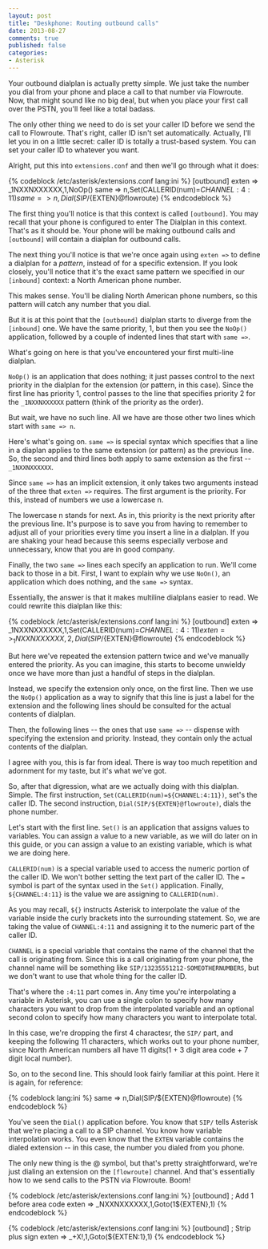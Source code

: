 ```yaml
---
layout: post
title: "Deskphone: Routing outbound calls"
date: 2013-08-27
comments: true
published: false
categories:
- Asterisk
---
```


Your outbound dialplan is actually pretty simple. We just take the number you dial from your phone and place a call to that number via Flowroute. Now, that might sound like no big deal, but when you place your first call over the PSTN, you'll feel like a total badass.

The only other thing we need to do is set your caller ID before we send the call to Flowroute. That's right, caller ID isn't set automatically. Actually, I'll let you in on a little secret: caller ID is totally a trust-based system. You can set your caller ID to whatever you want.

Alright, put this into `extensions.conf` and then we'll go through what it does:

{% codeblock /etc/asterisk/extensions.conf lang:ini %}
[outbound]
exten => _1NXXNXXXXXX,1,NoOp()
  same => n,Set(CALLERID(num)=${CHANNEL:4:11})
  same => n,Dial(SIP/${EXTEN}@flowroute)
{% endcodeblock %}

The first thing you'll notice is that this context is called `[outbound]`. You may recall that your phone is configured to enter The Dialplan in this context. That's as it should be. Your phone will be making outbound calls and `[outbound]` will contain a dialplan for outbound calls.

The next thing you'll notice is that we're once again using `exten =>` to define a dialplan for a _pattern_, instead of for a specific extension. If you look closely, you'll notice that it's the exact same pattern we specified in our `[inbound]` context: a North American phone number.

This makes sense. You'll be dialing North American phone numbers, so this pattern will catch any number that you dial.

But it is at this point that the `[outbound]` dialplan starts to diverge from the `[inbound]` one. We have the same priority, 1, but then you see the `NoOp()` application, followed by a couple of indented lines that start with `same =>`.

What's going on here is that you've encountered your first multi-line dialplan.

`NoOp()` is an application that does nothing; it just passes control to the next priority in the dialplan for the extension (or pattern, in this case). Since the first line has priority 1, control passes to the line that specifies priority 2 for the `_1NXXNXXXXXX` pattern (think of the priority as the order).

But wait, we have no such line. All we have are those other two lines which start with `same => n`.

Here's what's going on. `same =>` is special syntax which specifies that a line in a diaplan applies to the same extension (or pattern) as the previous line. So, the second and third lines both apply to same extension as the first -- `_1NXXNXXXXXX`.

Since `same =>` has an implicit extension, it only takes two arguments instead of the three that `exten =>` requires. The first argument is the priority. For this, instead of numbers we use a lowercase n.

The lowercase n stands for next. As in, this priority is the next priority after the previous line. It's purpose is to save you from having to remember to adjust all of your priorities every time you insert a line in a dialplan. If you are shaking your head because this seems especially verbose and unnecessary, know that you are in good company.

Finally, the two `same =>` lines each specify an application to run. We'll come back to those in a bit. First, I want to explain why we use `NoOn()`, an application which does nothing, and the `same =>` syntax.

Essentially, the answer is that it makes multiline dialplans easier to read. We could rewrite this dialplan like this:

{% codeblock /etc/asterisk/extensions.conf lang:ini %}
[outbound]
exten => _1NXXNXXXXXX,1,Set(CALLERID(num)=${CHANNEL:4:11})
exten => _1NXXNXXXXXX,2,Dial(SIP/${EXTEN}@flowroute)
{% endcodeblock %}

But here we've repeated the extension pattern twice and we've manually entered the priority. As you can imagine, this starts to become unwieldy once we have more than just a handful of steps in the dialplan.

Instead, we specify the extension only once, on the first line. Then we use the `NoOp()` application as a way to signify that this line is just a label for the extension and the following lines should be consulted for the actual contents of dialplan.

Then, the following lines -- the ones that use `same =>` -- dispense with specifying the extension and priority. Instead, they contain only the actual contents of the dialplan.

I agree with you, this is far from ideal. There is way too much repetition and adornment for my taste, but it's what we've got.

So, after that digression, what are we actually doing with this dialplan. Simple. The first instruction, `Set(CALLERID(num)=${CHANNEL:4:11})`, set's the caller ID. The second instruction, `Dial(SIP/${EXTEN}@flowroute)`, dials the phone number.

Let's start with the first line. `Set()` is an application that assigns values to variables. You can assign a value to a new variable, as we will do later on in this guide, or you can assign a value to an existing variable, which is what we are doing here.

`CALLERID(num)` is a special variable used to access the numeric portion of the caller ID. We won't bother setting the text part of the caller ID. The `=` symbol is part of the syntax used in the `Set()` application. Finally, `${CHANNEL:4:11}` is the value we are assigning to `CALLERID(num)`.

As you may recall, `${}` instructs Asterisk to interpolate the value of the variable inside the curly brackets into the surrounding statement. So, we are taking the value of `CHANNEL:4:11` and assigning it to the numeric part of the caller ID.

`CHANNEL` is a special variable that contains the name of the channel that the call is originating from. Since this is a call originating from your phone, the channel name will be something like `SIP/13235551212-SOMEOTHERNUMBERS`, but we don't want to use that whole thing for the caller ID.

That's where the `:4:11` part comes in. Any time you're interpolating a variable in Asterisk, you can use a single colon to specify how many characters you want to drop from the interpolated variable and an optional second colon to specify how many characters you want to interpolate total.

In this case, we're dropping the first 4 charactesr, the `SIP/` part, and keeping the following 11 characters, which works out to your phone number, since North American numbers all have 11 digits(1 + 3 digit area code + 7 digit local number).

So, on to the second line. This should look fairly familiar at this point. Here it is again, for reference:

{% codeblock lang:ini %}
  same => n,Dial(SIP/${EXTEN}@flowroute)
{% endcodeblock %}

You've seen the `Dial()` application before. You know that `SIP/` tells Asterisk that we're placing a call to a SIP channel. You know how variable interpolation works. You even know that the `EXTEN` variable contains the dialed extension -- in this case, the number you dialed from you phone.

The only new thing is the @ symbol, but that's pretty straightforward, we're just dialing an extension on the `[flowroute]` channel. And that's essentially how to we send calls to the PSTN via Flowroute. Boom!

{% codeblock /etc/asterisk/extensions.conf lang:ini %}
[outbound]
; Add 1 before area code
exten => _NXXNXXXXXX,1,Goto(1${EXTEN},1)
{% endcodeblock %}

{% codeblock /etc/asterisk/extensions.conf lang:ini %}
[outbound]
; Strip plus sign
exten => _+X!,1,Goto(${EXTEN:1},1)
{% endcodeblock %}
